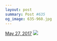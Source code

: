 ```yaml
---
layout: post
summary: Post #635
og_image: 635-960.jpg
---
```


<p>
  <time><a href="/635">May 27, 2017</a></time>
  <a href="/635"><img src="{{ site.assets_url }}/635-480.jpg" srcset="{{ site.assets_url }}/635-240.jpg 240w, {{ site.assets_url }}/635-480.jpg 480w, {{ site.assets_url }}/635-720.jpg 720w, {{ site.assets_url }}/635-960.jpg 960w" sizes="(min-width: 700px) 50vw, calc(100vw - 2rem)" /></a>
</p>
